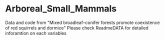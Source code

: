# Arboreal_Small_Mammals


Data and code from "Mixed broadleaf–conifer forests promote coexistence of red squirrels and dormice"  Please check ReadmeDATA for detailed inforamtion on each variables
